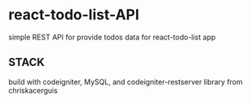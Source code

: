 # react-todo-list-API
simple REST API for provide todos data for react-todo-list app

## STACK
build with codeigniter, MySQL, and codeigniter-restserver library from chriskacerguis
